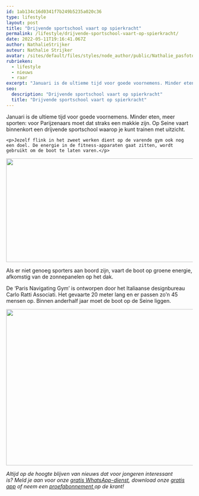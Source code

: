 ```yaml
---
id: 1ab134c16d0341f7b249b5235a020c36
type: lifestyle
layout: post
title: "Drijvende sportschool vaart op spierkracht"
permalink: /lifestyle/drijvende-sportschool-vaart-op-spierkracht/
date: 2022-05-11T19:16:41.067Z
author: NathalieStrijker
auteur: Nathalie Strijker
avatar: /sites/default/files/styles/node_author/public/Nathalie_pasfoto.jpg?itok=fb-LHyYL
rubrieken:
  - lifestyle
  - nieuws
  - raar
excerpt: "Januari is de ultieme tijd voor goede voornemens. Minder eten, meer sporten: voor Parijzenaars moet dat straks een makkie zijn. Op Seine vaart binnenkort een drijvende sportschool waarop je kunt trainen met uitzicht.   "
seo:
  description: "Drijvende sportschool vaart op spierkracht"
  title: "Drijvende sportschool vaart op spierkracht"
---
```

Januari is de ultieme tijd voor goede voornemens. Minder eten, meer sporten: voor Parijzenaars moet dat straks een makkie zijn. Op Seine vaart binnenkort een drijvende sportschool waarop je kunt trainen met uitzicht.   

    <p>Jezelf flink in het zweet werken dient op de varende gym ook nog een doel. De energie in de fitness-apparaten gaat zitten, wordt gebruikt om de boot te laten varen.</p>
<p><div class="media media-element-container media-default"><div id="file-415101" class="file file-image file-image-gif">

        
  
  <div class="content">
    <img height="280" width="560" class="media-element file-default" src="/sites/default/files/boot1.gif" alt="">  </div>

  
</div>
</div>
<p>Als er niet genoeg sporters aan boord zijn, vaart de boot op groene energie, afkomstig van de zonnepanelen op het dak.</p>
<p>De ‘Paris Navigating Gym’ is ontworpen door het Italiaanse designbureau Carlo Ratti Associati. Het gevaarte 20 meter lang en er passen zo’n 45 mensen op. Binnen anderhalf jaar moet de boot op de Seine liggen.</p>
<p><div class="media media-element-container media-default"><div id="file-415102" class="file file-image file-image-jpeg">

        
  
  <div class="content">
    <img height="422" width="560" class="media-element file-default" src="/sites/default/files/boot2.jpg" alt="">  </div>

  
</div>
</div>
<p><em>Altijd op de hoogte blijven van nieuws dat voor jongeren interessant is? Meld je aan voor onze <a href="/whatsapp">gratis WhatsApp-dienst</a>, download onze <a href="/app">gratis app</a> of neem een <a href="https://abonneren.sevendays.nl/abonneren/abonnementen/ae/artikel">proefabonnement </a>op de krant!</em></p>  
